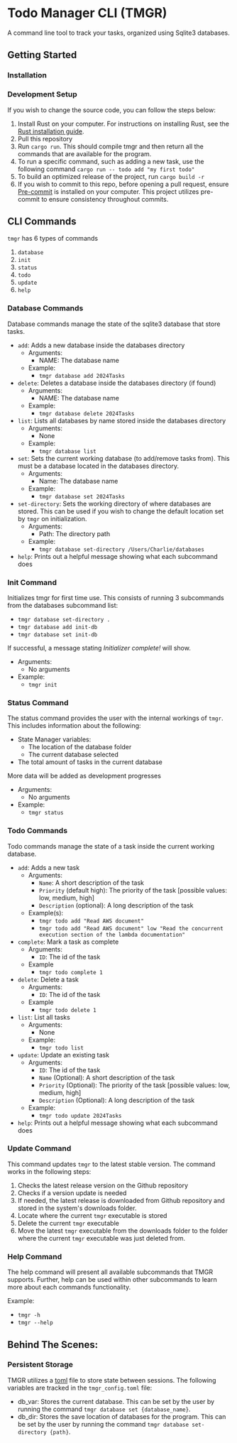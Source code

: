 # Todo Manager CLI (TMGR)
A command line tool to track your tasks, organized using Sqlite3 databases.

## Getting Started

### Installation 

### Development Setup
If you wish to change the source code, you can follow the steps below:
1. Install Rust on your computer. For instructions on installing Rust, see the [Rust installation guide](https://www.rust-lang.org/tools/install).
2. Pull this repository
3. Run `cargo run`. This should compile tmgr and then return all the commands that are available for the program. 
4. To run a specific command, such as adding a new task, use the following command `cargo run -- todo add "my first todo"`
5. To build an optimized release of the project, run `cargo build -r`
6. If you wish to commit to this repo, before opening a pull request, ensure [Pre-commit](https://pre-commit.com/#install) is installed on your computer. This project utilizes pre-commit to ensure consistency throughout commits.

## CLI Commands 

`tmgr` has 6 types of commands
1. `database`
2. `init`
3. `status`
4. `todo`
5. `update`
6. `help`

### Database Commands 

Database commands manage the state of the sqlite3 database that store tasks.
- `add`: Adds a new database inside the databases directory
    - Arguments:
        - NAME: The database name
    - Example:
        - `tmgr database add 2024Tasks`
- `delete`: Deletes a database inside the databases directory (if found)
    - Arguments:
        - NAME: The database name
    - Example:
        - `tmgr database delete 2024Tasks`
- `list`: Lists all databases by name stored inside the databases directory
    - Arguments:
        - None
    - Example:
        - `tmgr database list`
- `set`: Sets the current working database (to add/remove tasks from). This must be a database located in the databases directory.
    - Arguments:
        - Name: The database name
    - Example:
        - `tmgr database set 2024Tasks`
- `set-directory`: Sets the working directory of where databases are stored. This can be used if you wish to change the default location set by `tmgr` on initialization.
    - Arguments:
        - Path: The directory path
    - Example: 
        - `tmgr database set-directory /Users/Charlie/databases`
- `help`: Prints out a helpful message showing what each subcommand does

### Init Command

Initializes tmgr for first time use. This consists of running 3 subcommands from the databases subcommand list:
- `tmgr database set-directory .`
- `tmgr database add init-db`
- `tmgr database set init-db`

If successful, a message stating _Initializer complete!_ will show.

- Arguments: 
    - No arguments
- Example: 
    - `tmgr init`

### Status Command

The status command provides the user with the internal workings of `tmgr`. This includes information about the following:
- State Manager variables: 
    - The location of the database folder
    - The current database selected
- The total amount of tasks in the current database

More data will be added as development progresses

- Arguments:
    - No arguments
- Example: 
    - `tmgr status`

### Todo Commands 

Todo commands manage the state of a task inside the current working database.
- `add`: Adds a new task
    - Arguments:
        - `Name`: A short description of the task
        - `Priority` (default high): The priority of the task [possible values: low, medium, high]
        - `Description` (optional): A long description of the task
    - Example(s):
        - `tmgr todo add "Read AWS document"`
        - `tmgr todo add "Read AWS document" low "Read the concurrent execution section of the lambda documentation"`
- `complete`: Mark a task as complete
    - Arguments:
        - `ID`: The id of the task
    - Example
        - `tmgr todo complete 1`
- `delete`: Delete a task
    - Arguments:
        - `ID`: The id of the task
    - Example
        - `tmgr todo delete 1`
- `list`: List all tasks
    - Arguments:
        - None
    - Example:
        - `tmgr todo list`
- `update`: Update an existing task
    - Arguments:
        - `ID`: The id of the task
        - `Name` (Optional): A short description of the task
        - `Priority` (Optional): The priority of the task [possible values: low, medium, high]
        - `Description` (Optional): A long description of the task
    - Example:
        - `tmgr todo update 2024Tasks`
- `help`: Prints out a helpful message showing what each subcommand does

### Update Command
This command updates `tmgr` to the latest stable version. The command works in the following steps: 
1. Checks the latest release version on the Github repository
2. Checks if a version update is needed
3. If needed, the latest release is downloaded from Github repository and stored in the system's downloads folder.
4. Locate where the current `tmgr` executable is stored 
5. Delete the current `tmgr` executable
6. Move the latest `tmgr` executable from the downloads folder to the folder where the current `tmgr` executable was just deleted from.

### Help Command 

The help command will present all available subcommands that TMGR supports. Further, help can be used within other subcommands to learn more about each commands functionality. 

Example: 
- `tmgr -h`
- `tmgr --help`

## Behind The Scenes:

### Persistent Storage

TMGR utilizes a [toml](https://toml.io/en/) file to store state between sessions. The following variables are tracked in the `tmgr_config.toml` file:
- db_var: Stores the current database. This can be set by the user by running the command `tmgr database set {database_name}`.
- db_dir: Stores the save location of databases for the program. This can be set by the user by running the command `tmgr database set-directory {path}`.